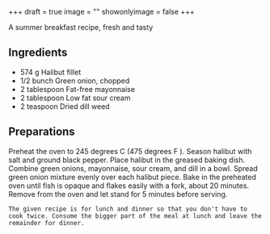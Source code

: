 +++
draft = true
image = ""
showonlyimage = false
+++

A summer breakfast recipe, fresh and tasty
<!--more-->

## Ingredients

- 574 g Halibut fillet
- 1/2 bunch Green onion, chopped
- 2 tablespoon Fat-free mayonnaise
- 2 tablespoon Low fat sour cream
- 2 teaspoon Dried dill weed

## Preparations

Preheat the oven to 245 degrees C (475 degrees F ). Season halibut with salt and ground black pepper. Place halibut in the greased baking dish. Combine green onions, mayonnaise, sour cream, and dill in a bowl. Spread green onion mixture evenly over each halibut piece. Bake in the preheated oven until fish is opaque and flakes easily with a fork, about 20 minutes. Remove from the oven and let stand for 5 minutes before serving.  

`The given recipe is for lunch and dinner so that you don't have to cook twice. Consume the bigger part of the meal at lunch and leave the remainder for dinner.`

